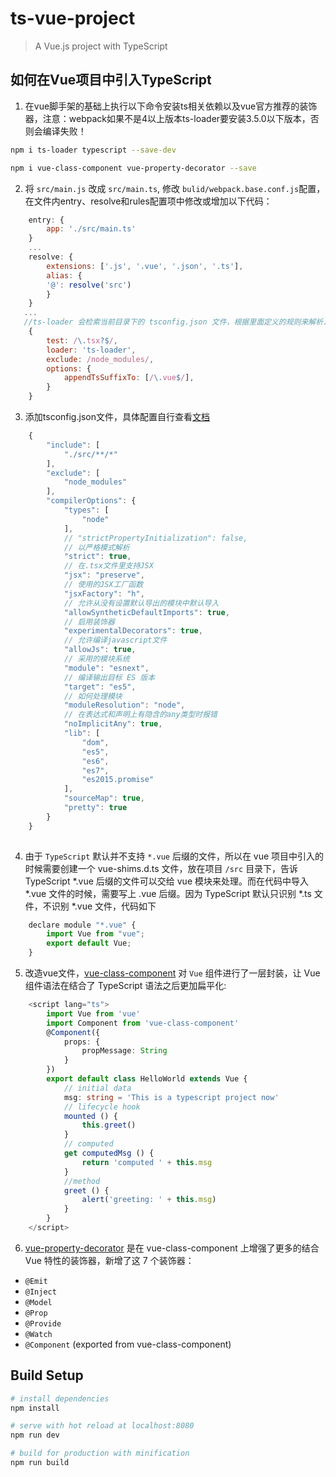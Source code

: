 # ts-vue-project

> A Vue.js project with TypeScript

## 如何在Vue项目中引入TypeScript
1. 在vue脚手架的基础上执行以下命令安装ts相关依赖以及vue官方推荐的装饰器，注意：webpack如果不是4以上版本ts-loader要安装3.5.0以下版本，否则会编译失败！

```bash
npm i ts-loader typescript --save-dev

npm i vue-class-component vue-property-decorator --save
```

2. 将 `src/main.js` 改成 `src/main.ts`, 修改 `bulid/webpack.base.conf.js`配置，在文件内entry、resolve和rules配置项中修改或增加以下代码：
```js
    entry: {
        app: './src/main.ts'
    }
    ...
    resolve: {
        extensions: ['.js', '.vue', '.json', '.ts'],
        alias: {
        '@': resolve('src')
        }
    }
   ...
   //ts-loader 会检索当前目录下的 tsconfig.json 文件，根据里面定义的规则来解析.ts文件（就跟.babelrc的作用一样）
    {
        test: /\.tsx?$/,
        loader: 'ts-loader',
        exclude: /node_modules/,
        options: {
            appendTsSuffixTo: [/\.vue$/],
        }
    }
```
3. 添加tsconfig.json文件，具体配置自行查看[文档](https://www.tslang.cn/docs/handbook/compiler-options.html)
```js
    {
        "include": [
            "./src/**/*"
        ],
        "exclude": [
            "node_modules"
        ],
        "compilerOptions": {
            "types": [
                "node"
            ],
            // "strictPropertyInitialization": false,
            // 以严格模式解析
            "strict": true,
            // 在.tsx文件里支持JSX
            "jsx": "preserve",
            // 使用的JSX工厂函数
            "jsxFactory": "h",
            // 允许从没有设置默认导出的模块中默认导入
            "allowSyntheticDefaultImports": true,
            // 启用装饰器
            "experimentalDecorators": true,
            // 允许编译javascript文件
            "allowJs": true,
            // 采用的模块系统
            "module": "esnext",
            // 编译输出目标 ES 版本
            "target": "es5",
            // 如何处理模块
            "moduleResolution": "node",
            // 在表达式和声明上有隐含的any类型时报错
            "noImplicitAny": true,
            "lib": [
                "dom",
                "es5",
                "es6",
                "es7",
                "es2015.promise"
            ],
            "sourceMap": true,
            "pretty": true
        }
    }
  
```
4. 由于 `TypeScript` 默认并不支持 `*.vue` 后缀的文件，所以在 vue 项目中引入的时候需要创建一个 vue-shims.d.ts 文件，放在项目 `/src` 目录下，告诉 TypeScript *.vue 后缀的文件可以交给 vue 模块来处理。而在代码中导入 *.vue 文件的时候，需要写上 .vue 后缀。因为 TypeScript 默认只识别 *.ts 文件，不识别 *.vue 文件，代码如下

```js
    declare module "*.vue" {
        import Vue from "vue";
        export default Vue;
    }
```

5. 改造vue文件，[vue-class-component](https://github.com/vuejs/vue-class-component) 对 `Vue` 组件进行了一层封装，让 Vue 组件语法在结合了 TypeScript 语法之后更加扁平化:

```ts
    <script lang="ts">
        import Vue from 'vue'
        import Component from 'vue-class-component'
        @Component({
            props: {
                propMessage: String
            }
        })
        export default class HelloWorld extends Vue {
            // initial data
            msg: string = 'This is a typescript project now'
            // lifecycle hook
            mounted () {
                this.greet()
            }
            // computed
            get computedMsg () {
                return 'computed ' + this.msg
            }
            //method
            greet () {
                alert('greeting: ' + this.msg)
            }    
        }
    </script>
```
6. [vue-property-decorator](https://github.com/kaorun343/vue-property-decorator) 是在 vue-class-component 上增强了更多的结合 Vue 特性的装饰器，新增了这 7 个装饰器：
* `@Emit`
* `@Inject`
* `@Model`
* `@Prop`
* `@Provide`
* `@Watch`
* `@Component` (exported from vue-class-component)

## Build Setup

``` bash
# install dependencies
npm install

# serve with hot reload at localhost:8080
npm run dev

# build for production with minification
npm run build

```